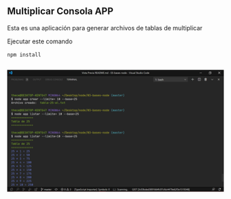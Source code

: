 ## Multiplicar Consola APP

Esta es una aplicación para generar archivos de tablas de multiplicar

Ejecutar este comando

```
npm install
```


```
```
 ![Screenshot](img/imagen.png "Screenshot de los comandos")

```
```

